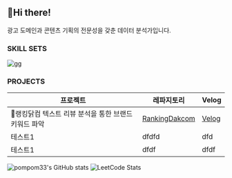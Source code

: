 ## 👋Hi there!
광고 도메인과 콘텐츠 기획의 전문성을 갖춘 데이터 분석가입니다.

### SKILL SETS
![gg](https://img.shields.io/badge/Python-3776AB.svg?&style=for-the-badge&logo=Python&logoColor=ECD53F)

### PROJECTS
|프로젝트|레파지토리|Velog|
|------|----|---|
|🍗랭킹닭컴 텍스트 리뷰 분석을 통한 브랜드 키워드 파악| [RankingDakcom](github.com/pompom33/RankingDakcom) |[Velog](https://velog.io/@pompom_33/%EB%9E%AD%ED%82%B9%EB%8B%AD%EC%BB%B4-%EC%A0%9C%ED%92%88-%EB%A6%AC%EB%B7%B0-%EB%B6%84%EC%84%9D)|
|테스트1|dfdfd|dfd|
|테스트1|dfdf|dfdf|

![pompom33's GitHub stats](https://github-readme-stats.vercel.app/api?username=pompom33&theme=dracula_icons=true)
![LeetCode Stats](https://leetcard.jacoblin.cool/YUNA_030?theme=wtf&font=Khula)
